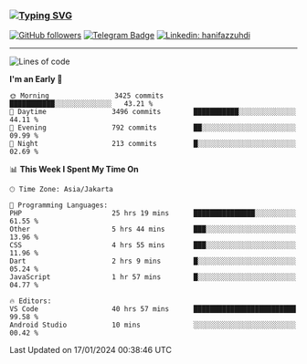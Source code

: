 ### [![Typing SVG](https://readme-typing-svg.herokuapp.com?font=lato&size=22&lines=Hi+There+👋)](https://git.io/typing-svg) 

[![GitHub followers](https://img.shields.io/github/followers/hanifazzuhdi?label=Follow&style=social)](https://github.com/hanifazzuhdi/?tab=follow) 
[![Telegram Badge](https://img.shields.io/badge/-hanif0198-blue?style=social&logo=telegram&link=https://www.t.me/hanif0198/)](https://www.t.me/hanif0198/) 
[![Linkedin: hanifazzuhdi](https://img.shields.io/badge/-hanifazzuhdi-blue?style=flat-square&logo=Linkedin&logoColor=white&link=https://www.linkedin.com/in/hanif-az-zuhdi-69688019b/)](https://www.linkedin.com/in/hanif-az-zuhdi-69688019b/) 

<hr/>

<!--START_SECTION:waka-->
![Lines of code](https://img.shields.io/badge/From%20Hello%20World%20I%27ve%20Written-43.5%20million%20lines%20of%20code-blue)

**I'm an Early 🐤** 

```text
🌞 Morning                3425 commits        ███████████░░░░░░░░░░░░░░   43.21 % 
🌆 Daytime                3496 commits        ███████████░░░░░░░░░░░░░░   44.11 % 
🌃 Evening                792 commits         ██░░░░░░░░░░░░░░░░░░░░░░░   09.99 % 
🌙 Night                  213 commits         █░░░░░░░░░░░░░░░░░░░░░░░░   02.69 % 
```


📊 **This Week I Spent My Time On** 

```text
🕑︎ Time Zone: Asia/Jakarta

💬 Programming Languages: 
PHP                      25 hrs 19 mins      ███████████████░░░░░░░░░░   61.55 % 
Other                    5 hrs 44 mins       ███░░░░░░░░░░░░░░░░░░░░░░   13.96 % 
CSS                      4 hrs 55 mins       ███░░░░░░░░░░░░░░░░░░░░░░   11.96 % 
Dart                     2 hrs 9 mins        █░░░░░░░░░░░░░░░░░░░░░░░░   05.24 % 
JavaScript               1 hr 57 mins        █░░░░░░░░░░░░░░░░░░░░░░░░   04.77 % 

🔥 Editors: 
VS Code                  40 hrs 57 mins      █████████████████████████   99.58 % 
Android Studio           10 mins             ░░░░░░░░░░░░░░░░░░░░░░░░░   00.42 % 
```


 Last Updated on 17/01/2024 00:38:46 UTC
<!--END_SECTION:waka-->
